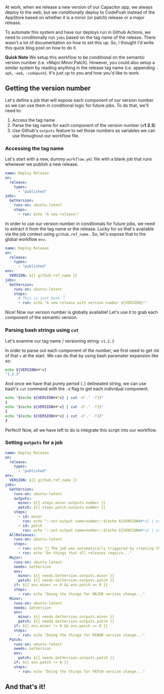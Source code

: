 At work, when we release a new version of our Capacitor app, we always deploy to the web, but we conditionally deploy to CodePush instead of the AppStore based on whether it is a minor (or patch) release or a major release.

To automate this system and have our deploys run in Github Actions, we need to conditionally run `jobs` based on the tag name of the release. There wasn't a lot of documentation on how to set this up. So, I thought I'd write this quick blog post on how to do it.

**Quick Note**
We setup this workflow to be conditional on the semantic version number (i.e. vMajor.Minor.Patch). However, you could also setup a similar system by reading anything in the release tag name (i.e. appending `-apk`, `-web`, `-codepush`). It's just up to you and how you'd like to work.

## Getting the version number
Let's define a job that will expose each component of our version number so we can use them in conditional logic for future jobs. To do that, we'll need to:
1. Access the tag name
2. Parse the tag name for each component of the version number (v**1**.**2**.**3**)
3. Use Github's `outputs` feature to set those numbers as variables we can use throughout our workflow file.

### Accessing the tag name
Let's start with a new, dummy `workflow.yml` file with a blank job that runs whenever we publish a new release.

```yaml
name: Deploy Release
on: 
  release:
    types:
      - "published"
jobs:
  GetVersion:
    runs-on: ubuntu-latest
    steps:
      - run: echo "A new release!"

```

In order to use our version number in conditionals for future jobs, we need to extract it from the tag name or the release. Lucky for us that's available via the job context using `github.ref_name` . So, let's expose that to the global workflow `env`.

```yaml
name: Deploy Release
on: 
  release:
    types:
      - "published"
env:
  VERSION: ${{ github.ref_name }}
jobs:
  GetVersion:
    runs-on: ubuntu-latest
    steps:
	  # This is just bash 👇
      - run: echo "A new release with version number ${VERSION}!"

```

Nice! Now our version number is globally available! Let's use it to grab each component of the semantic version.

### Parsing bash strings using `cut`
Let's examine our tag name / versioning string: `v1.2.3`

In order to parse out each component of the number, we first need to get rid of that `v` at the start. We can do that by using bash paramater expansion like so:

```sh
echo ${VERSION##*v}
"1.2.3"
```

And once we have that purely period (`.`) delineated string, we can use bash's `cut` command with the `-d` flag to get each individual component.

```sh
echo "$(echo ${VERSION##*v} | cut -d'.' -f1)"
1
echo "$(echo ${VERSION##*v} | cut -d'.' -f2)"
2
echo "$(echo ${VERSION##*v} | cut -d'.' -f3)"
3
```

Perfect! Now, all we have left to do is integrate this script into our workflow.

### Setting `outputs` for a job


```yaml
name: Deploy Release
on: 
  release:
    types:
      - "published"
env:
  VERSION: ${{ github.ref_name }}
jobs:
  GetVersion:
    runs-on: ubuntu-latest
    outputs:
      minor: ${{ steps.minor.outputs.number }}
      patch: ${{ steps.patch.outputs.number }}
    steps:
      - id: minor
        run: echo "::set-output name=number::$(echo ${VERSION##*v} | cut -d'.' -f2)"
      - id: patch
        run: echo "::set-output name=number::$(echo ${VERSION##*v} | cut -d'.' -f3)"
  AllReleases:
    runs-on: ubuntu-latest
    steps:
      - run: echo "🎉 The job was automatically triggered by creating the ${{ github.ref_type }} ${{ github.ref_name }}."
      - run: echo "Do things that all releases require..."
  Major:
    runs-on: ubuntu-latest
    needs: GetVersion
    env:
      minor: ${{ needs.GetVersion.outputs.minor }}
      patch: ${{ needs.GetVersion.outputs.patch }}
    if: ${{ env.minor == 0 && env.patch == 0 }}
    steps:
      - run: echo "Doing the things for MAJOR version change..."
  Minor:
    runs-on: ubuntu-latest
    needs: GetVersion
    env:
      minor: ${{ needs.GetVersion.outputs.minor }}
      patch: ${{ needs.GetVersion.outputs.patch }}
    if: ${{ env.minor != 0 && env.patch == 0 }}
    steps:
      - run: echo "Doing the things for MINOR version change..."
  Patch:
    runs-on: ubuntu-latest
    needs: GetVersion
    env:
      patch: ${{ needs.GetVersion.outputs.patch }}
    if: ${{ env.patch != 0 }}
    steps:
      - run: echo "Doing the things for PATCH version change..."
```



## And that's it!
